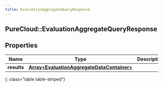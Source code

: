 ```yaml
---
title: EvaluationAggregateQueryResponse
---
```

## PureCloud::EvaluationAggregateQueryResponse

## Properties

|Name | Type | Description | Notes|
|------------ | ------------- | ------------- | -------------|
| **results** | [**Array&lt;EvaluationAggregateDataContainer&gt;**](EvaluationAggregateDataContainer.html) |  | [optional] |
{: class="table table-striped"}


